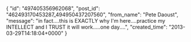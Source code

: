  {
   "id": "497405356962068",
   "post_id": "462493170453287_494950437207560",
   "from_name": "Pete Daoust",
   "message": "in fact....this is EXACTLY why I'm here....practice my INTELLECT and I TRUST it will work.....one day....",
   "created_time": "2013-03-29T14:18:04+0000"
 }
